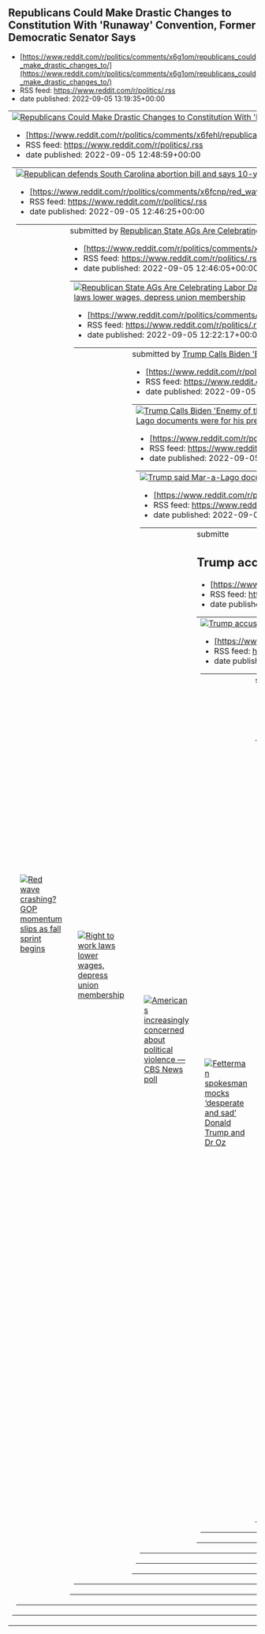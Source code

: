 ## Republicans Could Make Drastic Changes to Constitution With 'Runaway' Convention, Former Democratic Senator Says
 - [https://www.reddit.com/r/politics/comments/x6g1om/republicans_could_make_drastic_changes_to/](https://www.reddit.com/r/politics/comments/x6g1om/republicans_could_make_drastic_changes_to/)
 - RSS feed: https://www.reddit.com/r/politics/.rss
 - date published: 2022-09-05 13:19:35+00:00

<table> <tr><td> <a href="https://www.reddit.com/r/politics/comments/x6g1om/republicans_could_make_drastic_changes_to/"> <img alt="Republicans Could Make Drastic Changes to Constitution With 'Runaway' Convention, Former Democratic Senator Says" src="https://external-preview.redd.it/7YN_MStHwER_7a0fYL48xv-JdZgBblOcDkZu1hG96dw.jpg?width=640&amp;crop=smart&amp;auto=webp&amp;s=98afac324fb4e9463589e209212137f25552ecdf" title="Republicans Could Make Drastic Changes to Constitution With 'Runaway' Conve

## Republican defends South Carolina abortion bill and says 10-year-old raped by dad could get Plan B at Walmart
 - [https://www.reddit.com/r/politics/comments/x6fehl/republican_defends_south_carolina_abortion_bill/](https://www.reddit.com/r/politics/comments/x6fehl/republican_defends_south_carolina_abortion_bill/)
 - RSS feed: https://www.reddit.com/r/politics/.rss
 - date published: 2022-09-05 12:48:59+00:00

<table> <tr><td> <a href="https://www.reddit.com/r/politics/comments/x6fehl/republican_defends_south_carolina_abortion_bill/"> <img alt="Republican defends South Carolina abortion bill and says 10-year-old raped by dad could get Plan B at Walmart" src="https://external-preview.redd.it/Q1KhakEHdr_D7iNVurbY1z4vlThLjpbgw5Xnvd1obvE.jpg?width=640&amp;crop=smart&amp;auto=webp&amp;s=cc7129fc6545983e268bc1ca0ba0f62f69d6d853" title="Republican defends South Carolina abortion bill and says 10-year-old rap

## Red wave crashing? GOP momentum slips as fall sprint begins
 - [https://www.reddit.com/r/politics/comments/x6fcnp/red_wave_crashing_gop_momentum_slips_as_fall/](https://www.reddit.com/r/politics/comments/x6fcnp/red_wave_crashing_gop_momentum_slips_as_fall/)
 - RSS feed: https://www.reddit.com/r/politics/.rss
 - date published: 2022-09-05 12:46:25+00:00

<table> <tr><td> <a href="https://www.reddit.com/r/politics/comments/x6fcnp/red_wave_crashing_gop_momentum_slips_as_fall/"> <img alt="Red wave crashing? GOP momentum slips as fall sprint begins" src="https://external-preview.redd.it/ta5qBzKoCuq-cc4ykLZdP-9o2szxEHQoqZhDPvfZU_g.jpg?width=640&amp;crop=smart&amp;auto=webp&amp;s=66b4915d26e765fce643e6b4fc21e60676e62a9c" title="Red wave crashing? GOP momentum slips as fall sprint begins" /> </a> </td><td> &#32; submitted by &#32; <a href="https://www.

## Republican State AGs Are Celebrating Labor Day by Trying to Cut Workers’ Wages: While Posturing as Defenders of Working People, Over a Dozen GOP Attorneys General Are Seeking to Undo Wage Increases for Workers on Federal Contracts.
 - [https://www.reddit.com/r/politics/comments/x6fcex/republican_state_ags_are_celebrating_labor_day_by/](https://www.reddit.com/r/politics/comments/x6fcex/republican_state_ags_are_celebrating_labor_day_by/)
 - RSS feed: https://www.reddit.com/r/politics/.rss
 - date published: 2022-09-05 12:46:05+00:00

<table> <tr><td> <a href="https://www.reddit.com/r/politics/comments/x6fcex/republican_state_ags_are_celebrating_labor_day_by/"> <img alt="Republican State AGs Are Celebrating Labor Day by Trying to Cut Workers’ Wages: While Posturing as Defenders of Working People, Over a Dozen GOP Attorneys General Are Seeking to Undo Wage Increases for Workers on Federal Contracts." src="https://external-preview.redd.it/9b4Cdoe41oYVxSrU7oFrSM0sKx1UYA3Dxpe7UtolJwI.jpg?width=640&amp;crop=smart&amp;auto=webp&amp

## Right to work laws lower wages, depress union membership
 - [https://www.reddit.com/r/politics/comments/x6evxu/right_to_work_laws_lower_wages_depress_union/](https://www.reddit.com/r/politics/comments/x6evxu/right_to_work_laws_lower_wages_depress_union/)
 - RSS feed: https://www.reddit.com/r/politics/.rss
 - date published: 2022-09-05 12:22:17+00:00

<table> <tr><td> <a href="https://www.reddit.com/r/politics/comments/x6evxu/right_to_work_laws_lower_wages_depress_union/"> <img alt="Right to work laws lower wages, depress union membership" src="https://external-preview.redd.it/XrF64czZN3kPUNKXDCzNQC8h7b5XuTme4Fyfgw1OS7Y.jpg?width=640&amp;crop=smart&amp;auto=webp&amp;s=a5ec20aa7a2aa8ac24a6987ff77daaf5b6166447" title="Right to work laws lower wages, depress union membership" /> </a> </td><td> &#32; submitted by &#32; <a href="https://www.reddit

## Trump Calls Biden 'Enemy of the State' in 'Fully Unhinged' Speech. "This is, quite simply, a speech intended to incite domestic terrorists to kill FBI agents and members of the Biden administration," said one attorney.
 - [https://www.reddit.com/r/politics/comments/x6evy0/trump_calls_biden_enemy_of_the_state_in_fully/](https://www.reddit.com/r/politics/comments/x6evy0/trump_calls_biden_enemy_of_the_state_in_fully/)
 - RSS feed: https://www.reddit.com/r/politics/.rss
 - date published: 2022-09-05 12:22:17+00:00

<table> <tr><td> <a href="https://www.reddit.com/r/politics/comments/x6evy0/trump_calls_biden_enemy_of_the_state_in_fully/"> <img alt="Trump Calls Biden 'Enemy of the State' in 'Fully Unhinged' Speech. &quot;This is, quite simply, a speech intended to incite domestic terrorists to kill FBI agents and members of the Biden administration,&quot; said one attorney." src="https://external-preview.redd.it/4Uxn6VxDi9CwTGw2uGiK8DC7Yr-4aj8mg5JQKEDNQgc.jpg?width=640&amp;crop=smart&amp;auto=webp&amp;s=20b1

## Trump said Mar-a-Lago documents were for his presidential library, which ex-aides said he rarely mentions and doesn't care about
 - [https://www.reddit.com/r/politics/comments/x6doeo/trump_said_maralago_documents_were_for_his/](https://www.reddit.com/r/politics/comments/x6doeo/trump_said_maralago_documents_were_for_his/)
 - RSS feed: https://www.reddit.com/r/politics/.rss
 - date published: 2022-09-05 11:17:40+00:00

<table> <tr><td> <a href="https://www.reddit.com/r/politics/comments/x6doeo/trump_said_maralago_documents_were_for_his/"> <img alt="Trump said Mar-a-Lago documents were for his presidential library, which ex-aides said he rarely mentions and doesn't care about" src="https://external-preview.redd.it/0484eZf7f-dFHQLSKAGouOZZj46cyT7TUxGJENXU1x8.jpg?width=640&amp;crop=smart&amp;auto=webp&amp;s=675ceda04a28ab28449442e013c40d02dc68fa2c" title="Trump said Mar-a-Lago documents were for his presidential 

## Americans increasingly concerned about political violence — CBS News poll
 - [https://www.reddit.com/r/politics/comments/x6dmqa/americans_increasingly_concerned_about_political/](https://www.reddit.com/r/politics/comments/x6dmqa/americans_increasingly_concerned_about_political/)
 - RSS feed: https://www.reddit.com/r/politics/.rss
 - date published: 2022-09-05 11:15:00+00:00

<table> <tr><td> <a href="https://www.reddit.com/r/politics/comments/x6dmqa/americans_increasingly_concerned_about_political/"> <img alt="Americans increasingly concerned about political violence — CBS News poll" src="https://external-preview.redd.it/DVybFZaHlvUZaasy-kk3TttlUa807DZmxt8MUOxNinw.jpg?width=640&amp;crop=smart&amp;auto=webp&amp;s=2e827e522395b2a2c3298f25e67561c42493214e" title="Americans increasingly concerned about political violence — CBS News poll" /> </a> </td><td> &#32; submitte

## Trump accused Fox News of 'pushing' Democrats' agenda and said if CNN 'went conservative,' it'd be an 'absolute gold mine' and he'd help
 - [https://www.reddit.com/r/politics/comments/x6dfrw/trump_accused_fox_news_of_pushing_democrats/](https://www.reddit.com/r/politics/comments/x6dfrw/trump_accused_fox_news_of_pushing_democrats/)
 - RSS feed: https://www.reddit.com/r/politics/.rss
 - date published: 2022-09-05 11:04:13+00:00

<table> <tr><td> <a href="https://www.reddit.com/r/politics/comments/x6dfrw/trump_accused_fox_news_of_pushing_democrats/"> <img alt="Trump accused Fox News of 'pushing' Democrats' agenda and said if CNN 'went conservative,' it'd be an 'absolute gold mine' and he'd help" src="https://external-preview.redd.it/B-l8PcvwIYpyXO9R1KQW1Da43unDEMCxLpzb6RD8Eeg.jpg?width=640&amp;crop=smart&amp;auto=webp&amp;s=155cbf2360df007681fc3c8dc7270d796c3d8ea5" title="Trump accused Fox News of 'pushing' Democrats' ag

## Fetterman spokesman mocks ‘desperate and sad’ Donald Trump and Dr Oz
 - [https://www.reddit.com/r/politics/comments/x6df8o/fetterman_spokesman_mocks_desperate_and_sad/](https://www.reddit.com/r/politics/comments/x6df8o/fetterman_spokesman_mocks_desperate_and_sad/)
 - RSS feed: https://www.reddit.com/r/politics/.rss
 - date published: 2022-09-05 11:03:19+00:00

<table> <tr><td> <a href="https://www.reddit.com/r/politics/comments/x6df8o/fetterman_spokesman_mocks_desperate_and_sad/"> <img alt="Fetterman spokesman mocks ‘desperate and sad’ Donald Trump and Dr Oz" src="https://external-preview.redd.it/XuwZYOp4bdGTKdyMyHg7Z5PLtbKWy0WM2g8Fy-eXYEw.jpg?width=640&amp;crop=smart&amp;auto=webp&amp;s=5dda0201be7860f532f1cda89aa734bcf312185d" title="Fetterman spokesman mocks ‘desperate and sad’ Donald Trump and Dr Oz" /> </a> </td><td> &#32; submitted by &#32; <a h

## Conservative Texas phone company fueling extremist takeover of schools
 - [https://www.reddit.com/r/politics/comments/x6cw60/conservative_texas_phone_company_fueling/](https://www.reddit.com/r/politics/comments/x6cw60/conservative_texas_phone_company_fueling/)
 - RSS feed: https://www.reddit.com/r/politics/.rss
 - date published: 2022-09-05 10:30:59+00:00

<table> <tr><td> <a href="https://www.reddit.com/r/politics/comments/x6cw60/conservative_texas_phone_company_fueling/"> <img alt="Conservative Texas phone company fueling extremist takeover of schools" src="https://external-preview.redd.it/PIchItNtPlwVJPfr5xtf8m4UxdeGRoLk9foPrt5PR_g.jpg?width=640&amp;crop=smart&amp;auto=webp&amp;s=8bbae89fef64bdc97aa1e6bb592aee704ef5ad50" title="Conservative Texas phone company fueling extremist takeover of schools" /> </a> </td><td> &#32; submitted by &#32; <a 

## Abortion and Trump Are Giving Democrats a Shot
 - [https://www.reddit.com/r/politics/comments/x6cix3/abortion_and_trump_are_giving_democrats_a_shot/](https://www.reddit.com/r/politics/comments/x6cix3/abortion_and_trump_are_giving_democrats_a_shot/)
 - RSS feed: https://www.reddit.com/r/politics/.rss
 - date published: 2022-09-05 10:07:52+00:00

<table> <tr><td> <a href="https://www.reddit.com/r/politics/comments/x6cix3/abortion_and_trump_are_giving_democrats_a_shot/"> <img alt="Abortion and Trump Are Giving Democrats a Shot" src="https://external-preview.redd.it/xnAy6XssGeUG2KcVEZ8czqWs43T0J4bNujLoEP4CMm0.jpg?width=640&amp;crop=smart&amp;auto=webp&amp;s=a7995dd8c6cb7ed0238d6bafc38564b82f77d9cb" title="Abortion and Trump Are Giving Democrats a Shot" /> </a> </td><td> &#32; submitted by &#32; <a href="https://www.reddit.com/user/solsangr

## Raskin Says Ginni Thomas Has 'Relevant Testimony' for the Jan. 6 Committee
 - [https://www.reddit.com/r/politics/comments/x6calv/raskin_says_ginni_thomas_has_relevant_testimony/](https://www.reddit.com/r/politics/comments/x6calv/raskin_says_ginni_thomas_has_relevant_testimony/)
 - RSS feed: https://www.reddit.com/r/politics/.rss
 - date published: 2022-09-05 09:54:26+00:00

<table> <tr><td> <a href="https://www.reddit.com/r/politics/comments/x6calv/raskin_says_ginni_thomas_has_relevant_testimony/"> <img alt="Raskin Says Ginni Thomas Has 'Relevant Testimony' for the Jan. 6 Committee" src="https://external-preview.redd.it/-tgDxi3xtcVqzuZDMX5lnk4monU_PKOlCcHP7Fb4eYI.jpg?width=640&amp;crop=smart&amp;auto=webp&amp;s=c8af3eaca2d07a648c5095f4212178cde8655597" title="Raskin Says Ginni Thomas Has 'Relevant Testimony' for the Jan. 6 Committee" /> </a> </td><td> &#32; submitt

## GOP Consultant Says Biden's Anti-MAGA Speech Made Her Cry, Gave Her Hope
 - [https://www.reddit.com/r/politics/comments/x6a5sr/gop_consultant_says_bidens_antimaga_speech_made/](https://www.reddit.com/r/politics/comments/x6a5sr/gop_consultant_says_bidens_antimaga_speech_made/)
 - RSS feed: https://www.reddit.com/r/politics/.rss
 - date published: 2022-09-05 07:36:43+00:00

<table> <tr><td> <a href="https://www.reddit.com/r/politics/comments/x6a5sr/gop_consultant_says_bidens_antimaga_speech_made/"> <img alt="GOP Consultant Says Biden's Anti-MAGA Speech Made Her Cry, Gave Her Hope" src="https://external-preview.redd.it/PJpfQLqyp752FHXLHU_k-HgP_RGpiGhREC5cNqs90Zo.jpg?width=640&amp;crop=smart&amp;auto=webp&amp;s=db56ca02f24c648739ffab0c35b3ea59f711565f" title="GOP Consultant Says Biden's Anti-MAGA Speech Made Her Cry, Gave Her Hope" /> </a> </td><td> &#32; submitted b

## Republican campaign rocked by gay extortion attempt | The GOP candidate said that the video came from "a brief moment I struggled with my sexuality."
 - [https://www.reddit.com/r/politics/comments/x67ka7/republican_campaign_rocked_by_gay_extortion/](https://www.reddit.com/r/politics/comments/x67ka7/republican_campaign_rocked_by_gay_extortion/)
 - RSS feed: https://www.reddit.com/r/politics/.rss
 - date published: 2022-09-05 05:04:59+00:00

<table> <tr><td> <a href="https://www.reddit.com/r/politics/comments/x67ka7/republican_campaign_rocked_by_gay_extortion/"> <img alt="Republican campaign rocked by gay extortion attempt | The GOP candidate said that the video came from &quot;a brief moment I struggled with my sexuality.&quot;" src="https://external-preview.redd.it/fUmRqFq0ALvcpqF4ZwtfBma0EFUf4xPn9ItvMWcYt7A.jpg?width=640&amp;crop=smart&amp;auto=webp&amp;s=47670dc07d204beae1896d165c0b317f96a3bd27" title="Republican campaign rocked

## Trump May Have Sold Classified Documents, Should Be 'Arrested': Kirschner
 - [https://www.reddit.com/r/politics/comments/x67a4l/trump_may_have_sold_classified_documents_should/](https://www.reddit.com/r/politics/comments/x67a4l/trump_may_have_sold_classified_documents_should/)
 - RSS feed: https://www.reddit.com/r/politics/.rss
 - date published: 2022-09-05 04:49:57+00:00

<table> <tr><td> <a href="https://www.reddit.com/r/politics/comments/x67a4l/trump_may_have_sold_classified_documents_should/"> <img alt="Trump May Have Sold Classified Documents, Should Be 'Arrested': Kirschner" src="https://external-preview.redd.it/TRqnuNNYprrAb27CgP0wCEXS6gPXQMfIKdduVNcphGs.jpg?width=640&amp;crop=smart&amp;auto=webp&amp;s=a5318e5e3f5a00be0ee1e3b48ac45562a3747a5f" title="Trump May Have Sold Classified Documents, Should Be 'Arrested': Kirschner" /> </a> </td><td> &#32; submitted

## Trump's incendiary rally proved President Biden was right
 - [https://www.reddit.com/r/politics/comments/x64saw/trumps_incendiary_rally_proved_president_biden/](https://www.reddit.com/r/politics/comments/x64saw/trumps_incendiary_rally_proved_president_biden/)
 - RSS feed: https://www.reddit.com/r/politics/.rss
 - date published: 2022-09-05 02:39:51+00:00

<table> <tr><td> <a href="https://www.reddit.com/r/politics/comments/x64saw/trumps_incendiary_rally_proved_president_biden/"> <img alt="Trump's incendiary rally proved President Biden was right" src="https://external-preview.redd.it/EQNeZiBbUHKB_d3XYZ4OrOWraLJL4VFoEn9tZYhFpCE.jpg?width=640&amp;crop=smart&amp;auto=webp&amp;s=a22affc776c84a99c2bd41a7f8c6a31c01428ed4" title="Trump's incendiary rally proved President Biden was right" /> </a> </td><td> &#32; submitted by &#32; <a href="https://www.re

## Marjorie Taylor Greene abandoned by right-wing reporters when more important Republican arrives
 - [https://www.reddit.com/r/politics/comments/x62xpe/marjorie_taylor_greene_abandoned_by_rightwing/](https://www.reddit.com/r/politics/comments/x62xpe/marjorie_taylor_greene_abandoned_by_rightwing/)
 - RSS feed: https://www.reddit.com/r/politics/.rss
 - date published: 2022-09-05 01:05:46+00:00

<table> <tr><td> <a href="https://www.reddit.com/r/politics/comments/x62xpe/marjorie_taylor_greene_abandoned_by_rightwing/"> <img alt="Marjorie Taylor Greene abandoned by right-wing reporters when more important Republican arrives" src="https://external-preview.redd.it/946CzzVFpKDGHHOpr8oc7LCV7ohIqM0RhREw-Jvpr7g.jpg?width=640&amp;crop=smart&amp;auto=webp&amp;s=4b06671c875aaf6a1ed2e34b6218c2f70bcb32a3" title="Marjorie Taylor Greene abandoned by right-wing reporters when more important Republican 

## Florida arrested felons for election fraud. It also gave them voter IDs.
 - [https://www.reddit.com/r/politics/comments/x62bqe/florida_arrested_felons_for_election_fraud_it/](https://www.reddit.com/r/politics/comments/x62bqe/florida_arrested_felons_for_election_fraud_it/)
 - RSS feed: https://www.reddit.com/r/politics/.rss
 - date published: 2022-09-05 00:35:45+00:00

<table> <tr><td> <a href="https://www.reddit.com/r/politics/comments/x62bqe/florida_arrested_felons_for_election_fraud_it/"> <img alt="Florida arrested felons for election fraud. It also gave them voter IDs." src="https://external-preview.redd.it/q9u2iDBmiWwlBUGYCqSHH58WB-5TSFm4hN5yNXk5vOE.jpg?width=640&amp;crop=smart&amp;auto=webp&amp;s=6bdeb646a6959f3c904f2a1dd64ba1a46cc72c12" title="Florida arrested felons for election fraud. It also gave them voter IDs." /> </a> </td><td> &#32; submitted by 

